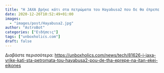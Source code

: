 ```yaml
---
title: "Η JAXA βρήκε κάτι στα πετρώματα του Hayabusa2 που δε θα έπρεπε να ήταν εκεί (ΕΙΚΟΝΕΣ)"
date: 2020-12-26T10:52:49+01:00
images:
  - "images/post/Hayabusa2.jpg"
author: "AstroBot"
categories: ["Ειδήσεις"]
tags: ["unboxholics.com"]
draft: false
---
```




Διαβάστε περισσότερα: https://unboxholics.com/news/tech/81626-i-jaxa-vrike-kati-sta-petromata-tou-hayabusa2-pou-de-tha-eprepe-na-itan-ekei-eikones
